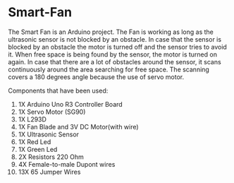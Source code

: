 # Smart-Fan
The Smart Fan is an Arduino project. The Fan is working as long as the ultrasonic sensor is not blocked by an obstacle. In case that the sensor is blocked by an obstacle the motor is turned off and the sensor tries to avoid it. When free space is being found by the sensor, the motor is turned on again. In case that there are a lot of obstacles around the sensor, it scans continuously around the area searching for free space. The scanning covers a 180 degrees angle because the use of servo motor. 

Components that have been used:
1. 1X Arduino Uno R3 Controller Board
2. 1X Servo Motor (SG90)
3. 1X L293D
4. 1X Fan Blade and 3V DC Motor(with wire)
5. 1X Ultrasonic Sensor
6. 1X Red Led
7. 1X Green Led
8. 2X Resistors 220 Ohm
9. 4X Female-to-male Dupont wires
10. 13X 65 Jumper Wires
